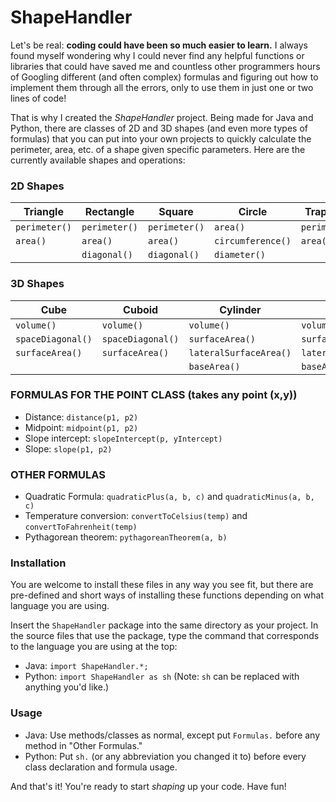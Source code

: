# ShapeHandler

Let's be real: <b>coding could have been so much easier to learn.</b> I always found myself wondering why I could never find any helpful functions or libraries that could have saved me and countless other programmers hours of Googling different (and often complex) formulas and figuring out how to implement them through all the errors, only to use them in just one or two lines of code!

That is why I created the <i>ShapeHandler</i> project. Being made for Java and Python, there are classes of 2D and 3D shapes (and even more types of formulas) that you can put into your own projects to quickly calculate the perimeter, area, etc. of a shape given specific parameters. Here are the currently available shapes and operations:

### 2D Shapes
| Triangle      | Rectangle     | Square        | Circle            | Trapezoid     | Ellipse           | Parallelogram   | Kite          | Polygon       |
|---------------|---------------|---------------|-------------------|---------------|-------------------|-----------------|---------------|---------------|
| `perimeter()` | `perimeter()` | `perimeter()` | `area()`          | `perimeter()` | `area()`          | `perimeter()`   | `perimeter()` | `perimeter()` |
| `area()`      | `area()`      | `area()`      | `circumference()` | `area()`      | `circumference()` | `area()`        | `area()`      |               |
|               | `diagonal()`  | `diagonal()`  | `diameter()`      |               |                   |                 |               |               |

### 3D Shapes
| Cube              | Cuboid               | Cylinder               | Pyramid                | Sphere          |
|-------------------|--------------------  |------------------------|------------------------|-----------------|
| `volume() `       | `volume()`           | `volume()`             | `volume()`             | `volume()`      |
| `spaceDiagonal()` | `spaceDiagonal()`    | `surfaceArea()`        | `surfaceArea()`        | `diameter()`    |
| `surfaceArea()`   | `surfaceArea()`      | `lateralSurfaceArea()` | `lateralSurfaceArea()` | `surfaceArea()` |
|                   |                      | `baseArea()`           | `baseArea()`           |                 |

### FORMULAS FOR THE POINT CLASS (takes any point (x,y))
- Distance: `distance(p1, p2)`
- Midpoint: `midpoint(p1, p2)`
- Slope intercept: `slopeIntercept(p, yIntercept)`
- Slope: `slope(p1, p2)`

### OTHER FORMULAS
- Quadratic Formula: `quadraticPlus(a, b, c)` and `quadraticMinus(a, b, c)`
- Temperature conversion: `convertToCelsius(temp)` and `convertToFahrenheit(temp)`
- Pythagorean theorem: `pythagoreanTheorem(a, b)`

### Installation
You are welcome to install these files in any way you see fit, but there are pre-defined and short ways of installing these functions depending on what language you are using.

Insert the `ShapeHandler` package into the same directory as your project. In the source files that use the package, type the command that corresponds to the language you are using at the top:
- Java: `import ShapeHandler.*;`
- Python: `import ShapeHandler as sh` (Note: `sh` can be replaced with anything you'd like.)

### Usage
- Java: Use methods/classes as normal, except put `Formulas.` before any method in "Other Formulas."
- Python: Put `sh.` (or any abbreviation you changed it to) before every class declaration and formula usage.

And that's it! You're ready to start *shaping* up your code. Have fun!
